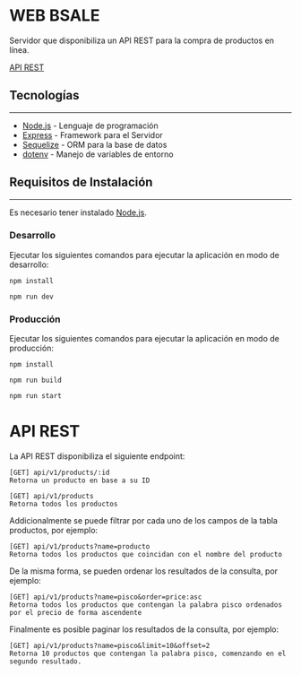 # WEB BSALE

Servidor que disponibiliza un API REST para la compra de productos en línea.

[API REST](https://api-bsale-server.herokuapp.com/api/v1/products)

## Tecnologías
---
*  [Node.js](https://nodejs.org/) - Lenguaje de programación
* [Express](https://expressjs.com/) - Framework para el Servidor
*  [Sequelize](https://sequelize.org/) - ORM para la base de datos
*  [dotenv](https://www.npmjs.com/package/dotenv) - Manejo de variables de entorno



## Requisitos de Instalación
---
Es necesario tener instalado [Node.js](https://nodejs.org/en/).

### Desarrollo
Ejecutar los siguientes comandos para ejecutar la aplicación en modo de desarrollo:
```
npm install
```
```
npm run dev
```

### Producción
Ejecutar los siguientes comandos para ejecutar la aplicación en modo de producción:
```
npm install
```
```
npm run build
```
```
npm run start
```
# API REST
La API REST disponibiliza el siguiente endpoint:

    [GET] api/v1/products/:id
    Retorna un producto en base a su ID

    [GET] api/v1/products
    Retorna todos los productos

Addicionalmente se puede filtrar por cada uno de los campos de la tabla productos, por ejemplo:

    [GET] api/v1/products?name=producto
    Retorna todos los productos que coincidan con el nombre del producto

De la misma forma, se pueden ordenar los resultados de la consulta, por ejemplo:

    [GET] api/v1/products?name=pisco&order=price:asc
    Retorna todos los productos que contengan la palabra pisco ordenados por el precio de forma ascendente

Finalmente es posible paginar los resultados de la consulta, por ejemplo:

    [GET] api/v1/products?name=pisco&limit=10&offset=2
    Retorna 10 productos que contengan la palabra pisco, comenzando en el segundo resultado.


    
    


